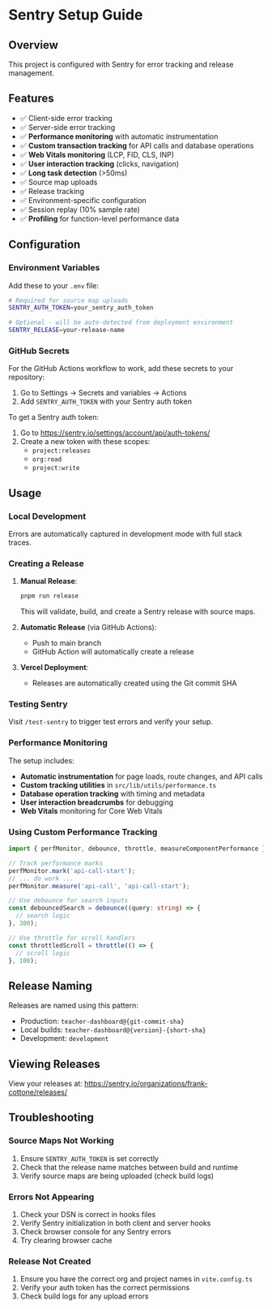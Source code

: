 # Sentry Setup Guide

## Overview

This project is configured with Sentry for error tracking and release management.

## Features

- ✅ Client-side error tracking
- ✅ Server-side error tracking
- ✅ **Performance monitoring** with automatic instrumentation
- ✅ **Custom transaction tracking** for API calls and database operations
- ✅ **Web Vitals monitoring** (LCP, FID, CLS, INP)
- ✅ **User interaction tracking** (clicks, navigation)
- ✅ **Long task detection** (>50ms)
- ✅ Source map uploads
- ✅ Release tracking
- ✅ Environment-specific configuration
- ✅ Session replay (10% sample rate)
- ✅ **Profiling** for function-level performance data

## Configuration

### Environment Variables

Add these to your `.env` file:

```bash
# Required for source map uploads
SENTRY_AUTH_TOKEN=your_sentry_auth_token

# Optional - will be auto-detected from deployment environment
SENTRY_RELEASE=your-release-name
```

### GitHub Secrets

For the GitHub Actions workflow to work, add these secrets to your repository:

1. Go to Settings → Secrets and variables → Actions
2. Add `SENTRY_AUTH_TOKEN` with your Sentry auth token

To get a Sentry auth token:
1. Go to https://sentry.io/settings/account/api/auth-tokens/
2. Create a new token with these scopes:
   - `project:releases`
   - `org:read`
   - `project:write`

## Usage

### Local Development

Errors are automatically captured in development mode with full stack traces.

### Creating a Release

1. **Manual Release**:
   ```bash
   pnpm run release
   ```
   This will validate, build, and create a Sentry release with source maps.

2. **Automatic Release** (via GitHub Actions):
   - Push to main branch
   - GitHub Action will automatically create a release

3. **Vercel Deployment**:
   - Releases are automatically created using the Git commit SHA

### Testing Sentry

Visit `/test-sentry` to trigger test errors and verify your setup.

### Performance Monitoring

The setup includes:
- **Automatic instrumentation** for page loads, route changes, and API calls
- **Custom tracking utilities** in `src/lib/utils/performance.ts`
- **Database operation tracking** with timing and metadata
- **User interaction breadcrumbs** for debugging
- **Web Vitals** monitoring for Core Web Vitals

### Using Custom Performance Tracking

```typescript
import { perfMonitor, debounce, throttle, measureComponentPerformance } from '$lib/utils/performanceOptimized';

// Track performance marks
perfMonitor.mark('api-call-start');
// ... do work ...
perfMonitor.measure('api-call', 'api-call-start');

// Use debounce for search inputs
const debouncedSearch = debounce((query: string) => {
  // search logic
}, 300);

// Use throttle for scroll handlers
const throttledScroll = throttle(() => {
  // scroll logic
}, 100);
```

## Release Naming

Releases are named using this pattern:
- Production: `teacher-dashboard@{git-commit-sha}`
- Local builds: `teacher-dashboard@{version}-{short-sha}`
- Development: `development`

## Viewing Releases

View your releases at:
https://sentry.io/organizations/frank-cottone/releases/

## Troubleshooting

### Source Maps Not Working

1. Ensure `SENTRY_AUTH_TOKEN` is set correctly
2. Check that the release name matches between build and runtime
3. Verify source maps are being uploaded (check build logs)

### Errors Not Appearing

1. Check your DSN is correct in hooks files
2. Verify Sentry initialization in both client and server hooks
3. Check browser console for any Sentry errors
4. Try clearing browser cache

### Release Not Created

1. Ensure you have the correct org and project names in `vite.config.ts`
2. Verify your auth token has the correct permissions
3. Check build logs for any upload errors